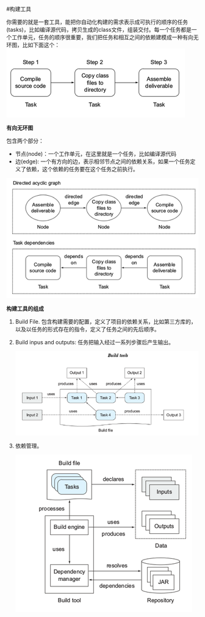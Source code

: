 #构建工具

你需要的就是一套工具，能把你自动化构建的需求表示成可执行的顺序的任务(tasks)，比如编译源代码，拷贝生成的class文件，组装交付。每一个任务都是一个工作单元，任务的顺序很重要，我们把任务和相互之间的依赖建模成一种有向无环图，比如下面这个：
![](/images/dag.png)

**有向无环图**

包含两个部分：

* 节点(node)：一个工作单元，在这里就是一个任务，比如编译源代码
* 边(edge): 一个有方向的边，表示相邻节点之间的依赖关系，如果一个任务定义了依赖，这个依赖的任务要在这个任务之前执行。

![](/images/dag1.png)

**构建工具的组成**

1. Build File. 包含构建需要的配置，定义了项目的依赖关系，比如第三方库的，以及以任务的形式存在的指令，定义了任务之间的先后顺序。

2. Build inpus and outputs: 任务把输入经过一系列步骤后产生输出。

	![](/images/dag2.png)

3. 依赖管理。

	![](/images/dag3.png)


